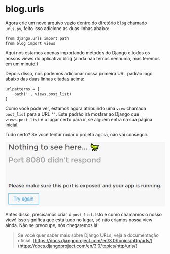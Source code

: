 # blog.urls

Agora crie um novo arquivo vazio dentro do diretório `blog` chamado `urls.py`, feito isso adicione as duas linhas abaixo:

```text
from django.urls import path
from blog import views
```

Aqui nós estamos apenas importando métodos do Django e todos os nossos views do aplicativo blog \(ainda não temos nenhuma, mas teremos em um minuto!\)

Depois disso, nós podemos adicionar nossa primeira URL padrão logo abaixo das duas linhas citadas acima:

```text
urlpatterns = [
    path('', views.post_list)
]
```

Como você pode ver, estamos agora atribuindo uma `view` chamada `post_list` para a URL `''`. Este padrão irá mostrar ao Django que `views.post_list` é o lugar certo para ir, se alguém entra na sua página inicial.

Tudo certo? Se você tentar rodar o projeto agora, não vai conseguir.

![Tela de erro na aplica&#xE7;&#xE3;o](../.gitbook/assets/image%20%2818%29.png)

Antes disso, precisamos criar o `post_list`. Isto é como chamamos o nosso view! Isso significa que está tudo no lugar, só não criamos nossa view ainda. Não se preocupe, nós chegaremos lá.

> Se você quer saber mais sobre Django URLs, veja a documentação oficial: [https://docs.djangoproject.com/en/3.0/topics/http/urls/](https://docs.djangoproject.com/en/3.0/topics/http/urls/)

